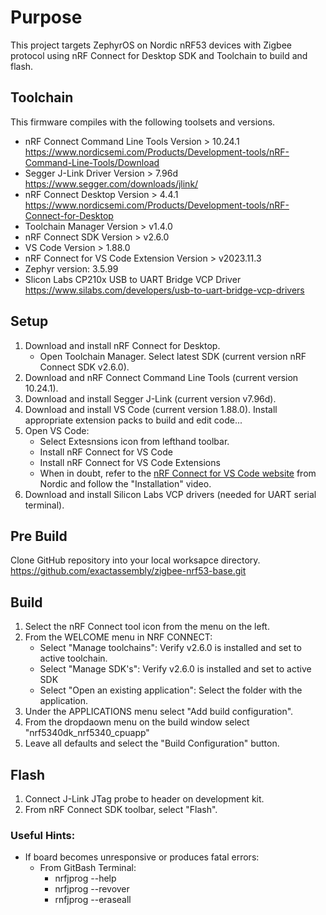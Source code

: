 # Purpose

This project targets ZephyrOS on Nordic nRF53 devices with Zigbee protocol using nRF Connect for Desktop SDK and Toolchain to build and flash.


## Toolchain

This firmware compiles with the following toolsets and versions.

* nRF Connect Command Line Tools Version > 10.24.1 https://www.nordicsemi.com/Products/Development-tools/nRF-Command-Line-Tools/Download
* Segger J-Link Driver Version > 7.96d https://www.segger.com/downloads/jlink/
* nRF Connect Desktop Version > 4.4.1 https://www.nordicsemi.com/Products/Development-tools/nRF-Connect-for-Desktop
* Toolchain Manager Version > v1.4.0
* nRF Connect SDK Version > v2.6.0
* VS Code Version > 1.88.0
* nRF Connect for VS Code Extension Version > v2023.11.3
* Zephyr version: 3.5.99
* Slicon Labs CP210x USB to UART Bridge VCP Driver https://www.silabs.com/developers/usb-to-uart-bridge-vcp-drivers

## Setup

1. Download and install nRF Connect for Desktop.
	- Open Toolchain Manager. Select latest SDK (current version nRF Connect SDK v2.6.0).
2. Download and nRF Connect Command Line Tools (current version 10.24.1).
3. Download and install Segger J-Link (current version v7.96d).
4. Download and install VS Code (current version 1.88.0). Install appropriate extension packs to build and edit code...
5. Open VS Code:
	- Select Extesnsions icon from lefthand toolbar.
	- Install nRF Connect for VS Code 
	- Install nRF Connect for VS Code Extensions
	- When in doubt, refer to the [nRF Connect for VS Code website](https://www.nordicsemi.com/Products/Development-tools/nRF-Connect-for-VS-Code/) from Nordic and follow the "Installation" video.
6. Download and install Silicon Labs VCP drivers (needed for UART serial terminal).

## Pre Build 

Clone GitHub repository into your local worksapce directory. https://github.com/exactassembly/zigbee-nrf53-base.git

## Build

1. Select the nRF Connect tool icon from the menu on the left.
2. From the WELCOME menu in NRF CONNECT:
	- Select "Manage toolchains": Verify v2.6.0 is installed and set to active toolchain.
	- Select "Manage SDK's": Verify v2.6.0 is installed and set to active SDK
	- Select "Open an existing application": Select the folder with the application.
3. Under the APPLICATIONS menu select "Add build configuration".
4. From the dropdaown menu on the build window select "nrf5340dk_nrf5340_cpuapp"
5. Leave all defaults and select the "Build Configuration" button.

## Flash

1. Connect J-Link JTag probe to header on development kit.
2. From nRF Connect SDK toolbar, select "Flash".

### Useful Hints:

* If board becomes unresponsive or produces fatal errors:
	- From GitBash Terminal:
		- nrfjprog --help
		- nrfjprog --revover
		- rnfjprog --eraseall

